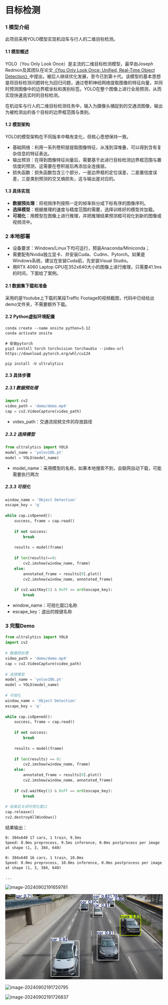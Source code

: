 # 目标检测

### 1 模型介绍

此项目采用YOLO模型实现机动车与行人的二维目标检测。

#### 1.1 模型概述

YOLO（You Only Look Once）是主流的二维目标检测模型，最早由Joseph Redmon及其团队在论文[《You Only Look Once: Unified, Real-Time Object Detection》](https://www.cv-foundation.org/openaccess/content_cvpr_2016/papers/Redmon_You_Only_Look_CVPR_2016_paper.pdf)中提出，被后人继续优化发展，至今已到第十代。该模型的基本思想是将目标检测问题转化为回归问题，通过卷积神经网络提取图像的特征向量，并同时预测图像中的边界框坐标和类别标签。YOLO在整个图像上进行全局预测，从而实现快速且实时的目标检测。

在机动车与行人的二维目标检测任务中，输入为摄像头捕捉到的交通流图像，输出为被检测出的各个目标的边界框范围与类别。

#### 1.2 模型架构

YOLO的模型架构在不同版本中略有变化，但核心思想保持一致。

- 基础网络：利用一系列卷积层提取图像特征，从浅到深堆叠，可以得到含有复杂信息的特征表达。
- 输出预测：在得到图像特征向量后，需要基于此进行目标检测边界框范围与置信度的预测，这需要在卷积层后再添加全连接层。
- 损失函数：损失函数包含三个部分，一是边界框的定位误差，二是置信度误差，三是类别预测的交叉熵损失，这与输出是对应的。

#### 1.3 具体实现

- **数据预处理**：将视频序列按照一定的帧率拆分成下标有序的图像序列。
- **选择模型**：根据推理的速度与精度范围的需要，选择训练好的模型并加载。
- **可视化**：用模型在图像上进行推理，并把推理结果预测框可视化到新的图像或视频流中。

### 2 本地部署

- 设备要求：Windows/Linux下均可运行，预装Anaconda/Miniconda；
- 需要配有Nvidia独立显卡、并安装Cuda、Cudnn、Pytorch。如果是Windows系统，建议在安装Cuda前，先安装Visual Studio。
- 用RTX 4060 Laptop GPU在352x640大小的图像上进行推理，只需要41.1ms的时间，下面给了案例。

#### 2.1 数据集下载和准备

采用的是Youtube上下载的某段Traffic Footage的视频截图，代码中已经给出demo文件夹，不需要额外下载。

#### 2.2 Python虚拟环境配置

```
conda create --name onsite python=3.12
conda activate onsite

# 安装pytorch
pip3 install torch torchvision torchaudio --index-url https://download.pytorch.org/whl/cu124

pip install -U ultralytics
```

#### 2.3 具体步骤

##### 2.3.1 数据预处理

```python
import cv2
video_path = 'demo/demo.mp4'
cap = cv2.VideoCapture(video_path)
```

- video_path：交通流视频文件的存放路径

##### 2.3.2 选择模型

```python
from ultralytics import YOLO
model_name = 'yolov10b.pt'
model = YOLO(model_name)
```

- model_name：采用模型的名称，如果本地搜索不到，会联网自动下载，可能需要执行两次

##### 2.3.3 可视化

```python
window_name = 'Object Detection'
escape_key = 'q'

while cap.isOpened():
    success, frame = cap.read()
    
    if not success:
        break
    
    results = model(frame)
    
    if len(results)==0:
        cv2.imshow(window_name, frame)
    else:
        annotated_frame = results[0].plot()
        cv2.imshow(window_name, annotated_frame)
        
    if cv2.waitKey(1) & 0xFF == ord(escape_key):
        break
```

- window_name：可视化窗口名称
- escape_key：退出的按键名称

### 3 完整Demo

```Python
from ultralytics import YOLO
import cv2

# 数据预处理
video_path = 'demo/demo.mp4'
cap = cv2.VideoCapture(video_path)

# 选择模型
model_name = 'yolov10b.pt'
model = YOLO(model_name)

# 可视化
window_name = 'Object Detection'
escape_key = 'q'

while cap.isOpened():
    success, frame = cap.read()

    if not success:
        break

    results = model(frame)

    if len(results) == 0:
        cv2.imshow(window_name, frame)
    else:
        annotated_frame = results[0].plot()
        cv2.imshow(window_name, annotated_frame)

    if cv2.waitKey(1) & 0xFF == ord(escape_key):
        break

# 结束后关闭可视化窗口
cap.release()
cv2.destroyAllWindows()

```



结果输出：

```
0: 384x640 17 cars, 1 train, 9.5ms
Speed: 0.0ms preprocess, 9.5ms inference, 0.0ms postprocess per image at shape (1, 3, 384, 640)

0: 384x640 16 cars, 1 train, 10.0ms
Speed: 0.0ms preprocess, 10.0ms inference, 0.0ms postprocess per image at shape (1, 3, 384, 640)

...
```

![image-20240902191659781](C:\Users\20515\AppData\Roaming\Typora\typora-user-images\image-20240902191659781.png)

![](fig\demo.PNG)



![image-20240902191720795](C:\Users\20515\AppData\Roaming\Typora\typora-user-images\image-20240902191720795.png)

![image-20240902191726837](C:\Users\20515\AppData\Roaming\Typora\typora-user-images\image-20240902191726837.png)
